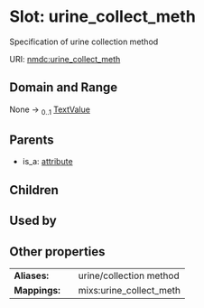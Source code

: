 
# Slot: urine_collect_meth


Specification of urine collection method

URI: [nmdc:urine_collect_meth](https://microbiomedata/meta/urine_collect_meth)


## Domain and Range

None &#8594;  <sub>0..1</sub> [TextValue](TextValue.md)

## Parents

 *  is_a: [attribute](attribute.md)

## Children


## Used by


## Other properties

|  |  |  |
| --- | --- | --- |
| **Aliases:** | | urine/collection method |
| **Mappings:** | | mixs:urine_collect_meth |

